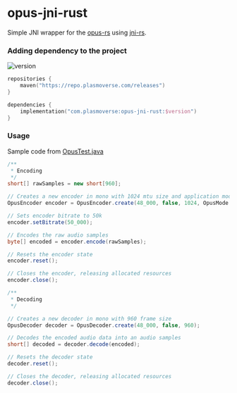 # opus-jni-rust
Simple JNI wrapper for the [opus-rs](https://github.com/SpaceManiac/opus-rs) using [jni-rs](https://github.com/jni-rs/jni-rs).

### Adding dependency to the project
<img alt="version" src="https://img.shields.io/badge/dynamic/xml?label=%20&query=/metadata/versioning/versions/version[not(contains(text(),'%2B'))][last()]&url=https://repo.plasmoverse.com/releases/com/plasmoverse/opus-jni-rust/maven-metadata.xml">

```kotlin
repositories {
    maven("https://repo.plasmoverse.com/releases")
}

dependencies {
    implementation("com.plasmoverse:opus-jni-rust:$version")
}
```

### Usage
Sample code from [OpusTest.java](https://github.com/plasmoapp/opus-jni-rust/blob/main/src/test/java/com/plasmoverse/opus/OpusTest.java)
```java
/**
 * Encoding
 */
short[] rawSamples = new short[960];

// Creates a new encoder in mono with 1024 mtu size and application mode VOIP
OpusEncoder encoder = OpusEncoder.create(48_000, false, 1024, OpusMode.VOIP);

// Sets encoder bitrate to 50k
encoder.setBitrate(50_000);

// Encodes the raw audio samples
byte[] encoded = encoder.encode(rawSamples);

// Resets the encoder state
encoder.reset();

// Closes the encoder, releasing allocated resources
encoder.close();

/**
 * Decoding
 */

// Creates a new decoder in mono with 960 frame size
OpusDecoder decoder = OpusDecoder.create(48_000, false, 960);

// Decodes the encoded audio data into an audio samples
short[] decoded = decoder.decode(encoded);

// Resets the decoder state
decoder.reset();

// Closes the decoder, releasing allocated resources
decoder.close();
```
